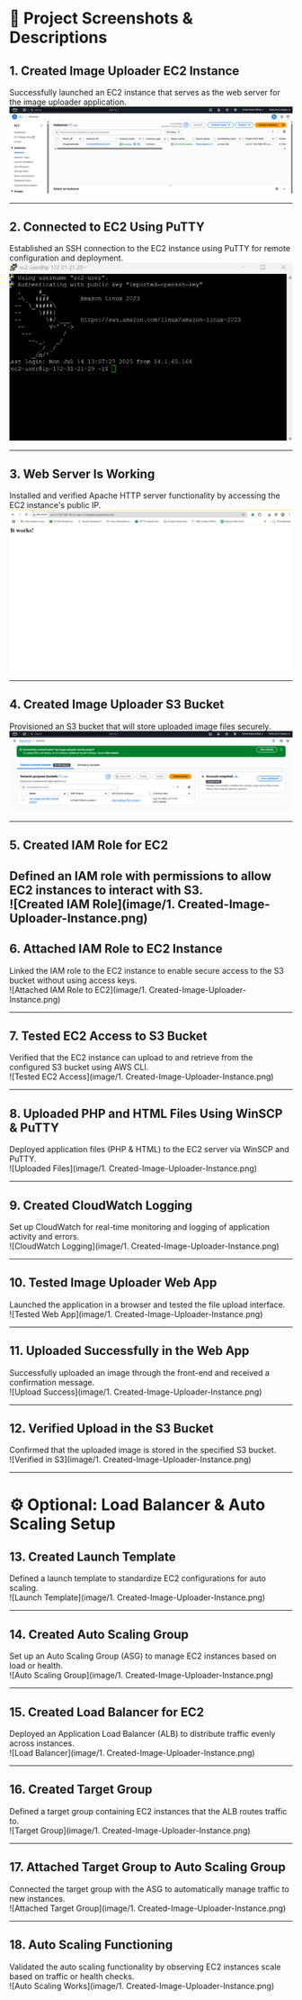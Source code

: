 # 📸 Project Screenshots & Descriptions

## 1. Created Image Uploader EC2 Instance  
Successfully launched an EC2 instance that serves as the web server for the image uploader application.  
![Created Image Uploader Instance](image/1.%20Created-Image-Uploader-Instance.png)

---

## 2. Connected to EC2 Using PuTTY  
Established an SSH connection to the EC2 instance using PuTTY for remote configuration and deployment.  
![Connected to EC2 Using Putty](image/2.%20Connected-To-EC2-Using-Putty.png)

---

## 3. Web Server Is Working  
Installed and verified Apache HTTP server functionality by accessing the EC2 instance's public IP.  
![Web Server Is Working](image/3.%20Web-Server-Is-Working.png)

---

## 4. Created Image Uploader S3 Bucket  
Provisioned an S3 bucket that will store uploaded image files securely.  
![Created S3 Bucket](image/4.%20Created-Image-Uploader-Bucket.png)

---

## 5. Created IAM Role for EC2  
Defined an IAM role with permissions to allow EC2 instances to interact with S3.  
![Created IAM Role](image/1. Created-Image-Uploader-Instance.png)
---

## 6. Attached IAM Role to EC2 Instance  
Linked the IAM role to the EC2 instance to enable secure access to the S3 bucket without using access keys.  
![Attached IAM Role to EC2](image/1. Created-Image-Uploader-Instance.png)

---

## 7. Tested EC2 Access to S3 Bucket  
Verified that the EC2 instance can upload to and retrieve from the configured S3 bucket using AWS CLI.  
![Tested EC2 Access](image/1. Created-Image-Uploader-Instance.png)

---

## 8. Uploaded PHP and HTML Files Using WinSCP & PuTTY  
Deployed application files (PHP & HTML) to the EC2 server via WinSCP and PuTTY.  
![Uploaded Files](image/1. Created-Image-Uploader-Instance.png)

---

## 9. Created CloudWatch Logging  
Set up CloudWatch for real-time monitoring and logging of application activity and errors.  
![CloudWatch Logging](image/1. Created-Image-Uploader-Instance.png)

---

## 10. Tested Image Uploader Web App  
Launched the application in a browser and tested the file upload interface.  
![Tested Web App](image/1. Created-Image-Uploader-Instance.png)

---

## 11. Uploaded Successfully in the Web App  
Successfully uploaded an image through the front-end and received a confirmation message.  
![Upload Success](image/1. Created-Image-Uploader-Instance.png)

---

## 12. Verified Upload in the S3 Bucket  
Confirmed that the uploaded image is stored in the specified S3 bucket.  
![Verified in S3](image/1. Created-Image-Uploader-Instance.png)

---

# ⚙️ Optional: Load Balancer & Auto Scaling Setup

## 13. Created Launch Template  
Defined a launch template to standardize EC2 configurations for auto scaling.  
![Launch Template](image/1. Created-Image-Uploader-Instance.png)

---

## 14. Created Auto Scaling Group  
Set up an Auto Scaling Group (ASG) to manage EC2 instances based on load or health.  
![Auto Scaling Group](image/1. Created-Image-Uploader-Instance.png)

---

## 15. Created Load Balancer for EC2  
Deployed an Application Load Balancer (ALB) to distribute traffic evenly across instances.  
![Load Balancer](image/1. Created-Image-Uploader-Instance.png)

---

## 16. Created Target Group  
Defined a target group containing EC2 instances that the ALB routes traffic to.  
![Target Group](image/1. Created-Image-Uploader-Instance.png)

---

## 17. Attached Target Group to Auto Scaling Group  
Connected the target group with the ASG to automatically manage traffic to new instances.  
![Attached Target Group](image/1. Created-Image-Uploader-Instance.png)

---

## 18. Auto Scaling Functioning  
Validated the auto scaling functionality by observing EC2 instances scale based on traffic or health checks.  
![Auto Scaling Works](image/1. Created-Image-Uploader-Instance.png)
